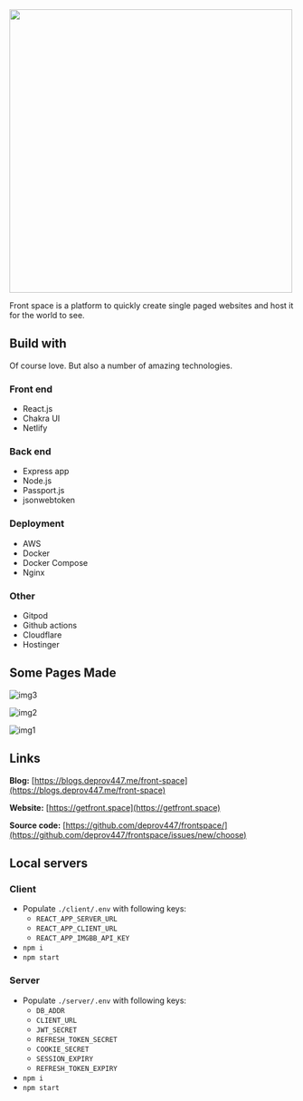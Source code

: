 <img src="https://raw.githubusercontent.com/deprov447/first-page/1d72955f03ddece33ecbe751723200fcd223ec1b/assets/logos/logo-text%201/vector/default-monochrome.svg" width="500" />

Front space is a platform to quickly create single paged websites and host it for the world to see.

## Build with

Of course love. But also a number of amazing technologies.

### Front end

- React.js
- Chakra UI
- Netlify

### Back end

- Express app
- Node.js
- Passport.js
- jsonwebtoken

### Deployment

- AWS
- Docker
- Docker Compose
- Nginx

### Other

- Gitpod
- Github actions
- Cloudflare
- Hostinger

## Some Pages Made

![img3](https://api.microlink.io?url=https%3A%2F%2Fhimniz.getfront.space&overlay.browser=dark&overlay.background=%2300000000&screenshot=true&meta=false&embed=screenshot.url)

![img2](https://api.microlink.io?url=https%3A%2F%2Fdeprov447.getfront.space&overlay.browser=dark&overlay.background=%2300000000&screenshot=true&meta=false&embed=screenshot.url)

![img1](https://api.microlink.io?url=https%3A%2F%2Fprinsu-pyaara.getfront.space&overlay.browser=dark&overlay.background=%2300000000&screenshot=true&meta=false&embed=screenshot.url)

## Links

**Blog:** [https://blogs.deprov447.me/front-space](https://blogs.deprov447.me/front-space)

**Website:** [https://getfront.space](https://getfront.space)

**Source code:** [https://github.com/deprov447/frontspace/](https://github.com/deprov447/frontspace/issues/new/choose)

## Local servers

### Client

- Populate `./client/.env` with following keys:
  - `REACT_APP_SERVER_URL`
  - `REACT_APP_CLIENT_URL`
  - `REACT_APP_IMGBB_API_KEY`
- `npm i`
- `npm start`

### Server

- Populate `./server/.env` with following keys:
  - `DB_ADDR`
  - `CLIENT_URL`
  - `JWT_SECRET`
  - `REFRESH_TOKEN_SECRET`
  - `COOKIE_SECRET`
  - `SESSION_EXPIRY`
  - `REFRESH_TOKEN_EXPIRY`
- `npm i`
- `npm start`

